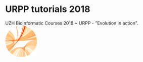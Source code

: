# URPP tutorials 2018

UZH Bioinformatic Courses 2018 ~ URPP - "Evolution in action".
![alt text](https://github.com/carlalbc/URPP_tutorials/blob/master/img/Logo_URPP_kl2.png)
